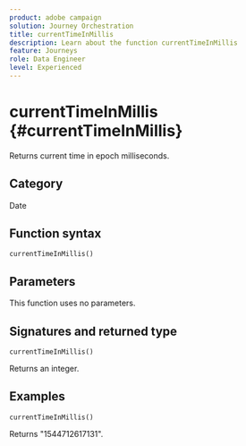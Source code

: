 ```yaml
---
product: adobe campaign
solution: Journey Orchestration
title: currentTimeInMillis
description: Learn about the function currentTimeInMillis
feature: Journeys
role: Data Engineer
level: Experienced
---
```


# currentTimeInMillis {#currentTimeInMillis}

Returns current time in epoch milliseconds.

## Category

Date

## Function syntax

`currentTimeInMillis()`

## Parameters

This function uses no parameters.

## Signatures and returned type

`currentTimeInMillis()`

Returns an integer.

## Examples

`currentTimeInMillis()`

Returns "1544712617131".
